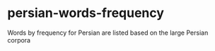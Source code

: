 # persian-words-frequency
Words by frequency for Persian are listed based on the large Persian corpora
